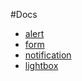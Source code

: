 #Docs

- [alert](https://github.com/willowtreeapps/branches/blob/master/docs/alert.md)
- [form](https://github.com/willowtreeapps/branches/blob/master/docs/form.md)
- [notification](https://github.com/willowtreeapps/branches/blob/master/docs/notification.md)
- [lightbox](https://github.com/willowtreeapps/branches/blob/master/docs/lightbox.md)
